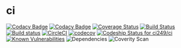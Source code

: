 # ci

[![Codacy Badge](https://api.codacy.com/project/badge/Grade/e670c80fd5a44c5b9869bce988b35975)](https://www.codacy.com/app/ci249/ci?utm_source=github.com&amp;utm_medium=referral&amp;utm_content=ci249/ci&amp;utm_campaign=Badge_Grade)
[![Codacy Badge](https://api.codacy.com/project/badge/Coverage/e670c80fd5a44c5b9869bce988b35975)](https://www.codacy.com/app/ci249/ci?utm_source=github.com&amp;utm_medium=referral&amp;utm_content=ci249/ci&amp;utm_campaign=Badge_Coverage)
[![Coverage Status](https://coveralls.io/repos/github/ci249/ci/badge.svg?branch=master)](https://coveralls.io/github/ci249/ci?branch=master)
[![Build Status](https://travis-ci.org/ci249/ci.svg?branch=master)](https://travis-ci.org/ci249/ci)
[![Build status](https://ci.appveyor.com/api/projects/status/x9mq6i3j2yk4n5nl?svg=true)](https://ci.appveyor.com/project/ci249/ci)
[![CircleCI](https://circleci.com/gh/ci249/ci.svg?style=svg)](https://circleci.com/gh/ci249/ci)
[![codecov](https://codecov.io/gh/ci249/ci/branch/master/graph/badge.svg)](https://codecov.io/gh/ci249/ci)
[![Codeship Status for ci249/ci](https://app.codeship.com/projects/834adc50-92c7-0137-ceb2-2ececec53521/status?branch=master)](https://app.codeship.com/projects/356683) 
[![Known Vulnerabilities](https://snyk.io//test/github/ci249/ci/badge.svg?targetFile=package.json)](https://snyk.io//test/github/ci249/ci?targetFile=package.json)
![Dependencies](https://david-dm.org/ci249/ci.svg)
![Coverity Scan](https://scan.coverity.com/projects/18853/badge.svg)
